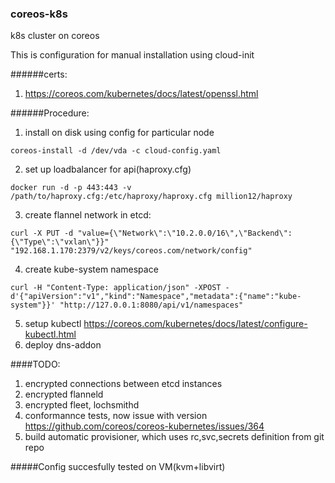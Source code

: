### coreos-k8s
k8s cluster on coreos


This is configuration for manual installation using cloud-init


######certs:
1. https://coreos.com/kubernetes/docs/latest/openssl.html


######Procedure:
1. install on disk using config for particular node

  ```
  coreos-install -d /dev/vda -c cloud-config.yaml
  ```
2. set up loadbalancer for api(haproxy.cfg)

  ```
  docker run -d -p 443:443 -v /path/to/haproxy.cfg:/etc/haproxy/haproxy.cfg million12/haproxy
  ```
3. create flannel network in etcd: 
  
  ```
curl -X PUT -d "value={\"Network\":\"10.2.0.0/16\",\"Backend\":{\"Type\":\"vxlan\"}}" "192.168.1.170:2379/v2/keys/coreos.com/network/config"
```
4. create kube-system namespace
  
  ```
curl -H "Content-Type: application/json" -XPOST -d'{"apiVersion":"v1","kind":"Namespace","metadata":{"name":"kube-system"}}' "http://127.0.0.1:8080/api/v1/namespaces"
```
5. setup kubectl https://coreos.com/kubernetes/docs/latest/configure-kubectl.html
6. deploy dns-addon


####TODO:
1. encrypted connections between etcd instances
2. encrypted flanneld
3. encrypted fleet, lochsmithd
4. conformannce tests, now issue with version https://github.com/coreos/coreos-kubernetes/issues/364 
5. build automatic provisioner, which uses rc,svc,secrets definition from git repo

#####Config succesfully tested on VM(kvm+libvirt)
